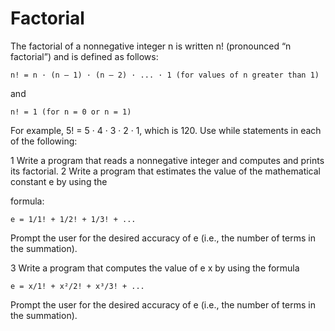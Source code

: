 # Factorial

The factorial of a nonnegative integer n is written n! (pronounced “n factorial”) and is defined as follows:

	n! = n · (n – 1) · (n – 2) · ... · 1 (for values of n greater than 1)

and 

	n! = 1 (for n = 0 or n = 1)

For example, 5! = 5 · 4 · 3 · 2 · 1, which is 120. Use while statements in each of the following:

1 Write a program that reads a nonnegative integer and computes and prints its factorial.
2 Write a program that estimates the value of the mathematical constant e by using the

formula:

	e = 1/1! + 1/2! + 1/3! + ...

Prompt the user for the desired accuracy of e (i.e., the number of terms in the summation).

3 Write a program that computes the value of e x by using the formula

	e = x/1! + x²/2! + x³/3! + ...

Prompt the user for the desired accuracy of e (i.e., the number of terms in the summation).